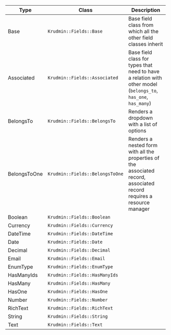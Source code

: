 | Type         | Class                           | Description                                                                                                           |
| ------------ | ------------------------------- | --------------------------------------------------------------------------------------------------------------------- |
| Base         | `Krudmin::Fields::Base`         | Base field class from which all the other field classes inherit                                                       |
| Associated   | `Krudmin::Fields::Associated`   | Base field class for types that need to have a relation with other model (`belongs_to`, `has_one`, `has_many`)        |
| BelongsTo    | `Krudmin::Fields::BelongsTo`    | Renders a dropdown with a list of options                                                                             |
| BelongsToOne | `Krudmin::Fields::BelongsToOne` | Renders a nested form with all the properties of the associated record, associated record requires a resource manager |
| Boolean      | `Krudmin::Fields::Boolean`      |                                                                                                                       |
| Currency     | `Krudmin::Fields::Currency`     |                                                                                                                       |
| DateTime     | `Krudmin::Fields::DateTime`     |                                                                                                                       |
| Date         | `Krudmin::Fields::Date`         |                                                                                                                       |
| Decimal      | `Krudmin::Fields::Decimal`      |                                                                                                                       |
| Email        | `Krudmin::Fields::Email`        |                                                                                                                       |
| EnumType     | `Krudmin::Fields::EnumType`     |                                                                                                                       |
| HasManyIds   | `Krudmin::Fields::HasManyIds`   |                                                                                                                       |
| HasMany      | `Krudmin::Fields::HasMany`      |                                                                                                                       |
| HasOne       | `Krudmin::Fields::HasOne`       |                                                                                                                       |
| Number       | `Krudmin::Fields::Number`       |                                                                                                                       |
| RichText     | `Krudmin::Fields::RichText`     |                                                                                                                       |
| String       | `Krudmin::Fields::String`       |                                                                                                                       |
| Text         | `Krudmin::Fields::Text`         |                                                                                                                       |
